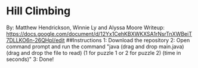 # Hill Climbing
By: Matthew Hendrickson, Winnie Ly and Alyssa Moore
Writeup: https://docs.google.com/document/d/12Yx1CehKBXWKXSA1rNsrTnXWBeiT7DLLKO6n-26QHpI/edit
##Instructions
1: Download the repository
2: Open command prompt and run the command "java (drag and drop main.java) (drag and drop the file to read) (1 for puzzle 1 or 2 for puzzle 2) (time in seconds)"
3: Done! 

